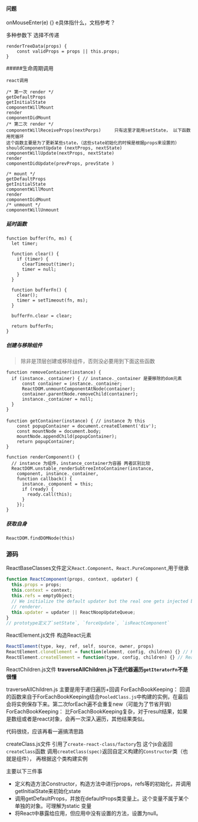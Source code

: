 #### 问题
onMouseEnter(e) {}
e具体指什么，文档参考？



多种参数下 选择不传递

```
renderTreeData(props) {
    const validProps = props || this.props;
}
```

#####生命周期调用

```
react调用

/* 第一次 render */
getDefaultProps  
getInitialState  
componentWillMount  
render  
componentDidMount  
/* 第二次 render */
componentWillReceiveProps(nextPorps)     只有这里才能用setState， 以下函数用死循环
这个函数主要是为了更新某些state，（这些state初始化的时候是根据props来设置的）
shouldComponentUpdate (nextProps, nextState)
componentWillUpdate(nextProps, nextState)
render  
componentDidUpdate(prevProps, prevState )

/* mount */
getDefaultProps  
getInitialState  
componentWillMount  
render  
componentDidMount  
/* unmount */
componentWillUnmount

```
##### 延时函数

```
function buffer(fn, ms) {
  let timer;

  function clear() {
    if (timer) {
      clearTimeout(timer);
      timer = null;
    }
  }

  function bufferFn() {
    clear();
    timer = setTimeout(fn, ms);
  }

  bufferFn.clear = clear;

  return bufferFn;
}
```

##### 创建与移除组件

> 除非是顶层创建或移除组件，否则没必要用到下面这些函数

```
function removeContainer(instance) {
  if (instance._container) { // instance._container 是要移除的dom元素
      const container = instance._container;
      ReactDOM.unmountComponentAtNode(container);
      container.parentNode.removeChild(container);
      instance._container = null;
  }
}

function getContainer(instance) { // instance 为 this
    const popupContainer = document.createElement('div');
    const mountNode = document.body;
    mountNode.appendChild(popupContainer);
    return popupContainer;
}

function renderComponent() {
  // instance 为组件，instance_container为容器 两者区别比较
  ReactDOM.unstable_renderSubtreeIntoContainer(instance,
    component, instance._container,
    function callback() {
      instance._component = this;
      if (ready) {
        ready.call(this);
      }
    });
}
```

##### 获取自身

```
ReactDOM.findDOMNode(this)
```

### 源码

ReactBaseClasses文件定义`React.Component`、`React.PureComponent`,用于继承
```javascript
function ReactComponent(props, context, updater) {
  this.props = props;
  this.context = context;
  this.refs = emptyObject;
  // We initialize the default updater but the real one gets injected by the
  // renderer.
  this.updater = updater || ReactNoopUpdateQueue;
}
// prototype定义了`setState`, `forceUpdate`, `isReactComponent`
```

ReactElement.js文件
构造React元素
```javascript
ReactElement(type, key, ref, self, source, owner, props)
ReactElement.cloneElement = function(element, config, children) {} // React.cloneElement(<Demo />, {value: 10}, children);
ReactElement.createElement = function(type, config, children) {} // React.createElement(Demo, {value: 10}, children);
```

ReactChildren.js文件
  **traverseAllChildren.js下迭代器遍历`getIteratorFn`不是很懂**

traverseAllChildren.js 主要是用于递归遍历+回调
ForEachBookKeeping： 回调的函数来自于ForEachBookKeeping结合`PooledClass.js`中构建的实例，在最后会将实例保存下来。第二次forEach遍不会重复new（可能为了节省开销）
ForEachBookKeeping： 比ForEachBookKeeping复杂，对于result结果，如果是数组或者是react对象，会再一次深入遍历，其他结果类似。

代码很绕，应该再看一遍搞清思路


createClass.js文件
引用了`create-react-class/factory`包
这个js会返回`createClass`函数
调用`createClass(spec)`返回自定义构建的`Constructor`类（也就是组件），
再根据这个类构建实例

主要以下三件事
* 定义构造方法Constructor，构造方法中进行props，refs等的初始化，并调用getInitialState来初始化state
* 调用getDefaultProps，并放在defaultProps类变量上。这个变量不属于某个单独的对象。可理解为static 变量
* 将React中暴露给应用，但应用中没有设置的方法，设置为null。

